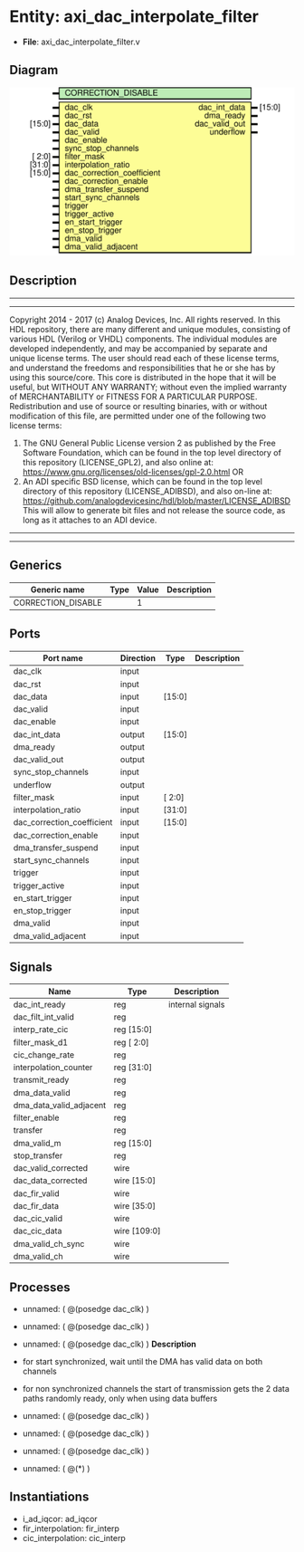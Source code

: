 # Entity: axi_dac_interpolate_filter

- **File**: axi_dac_interpolate_filter.v
## Diagram

![Diagram](axi_dac_interpolate_filter.svg "Diagram")
## Description

***************************************************************************
 ***************************************************************************
 Copyright 2014 - 2017 (c) Analog Devices, Inc. All rights reserved.
 In this HDL repository, there are many different and unique modules, consisting
 of various HDL (Verilog or VHDL) components. The individual modules are
 developed independently, and may be accompanied by separate and unique license
 terms.
 The user should read each of these license terms, and understand the
 freedoms and responsibilities that he or she has by using this source/core.
 This core is distributed in the hope that it will be useful, but WITHOUT ANY
 WARRANTY; without even the implied warranty of MERCHANTABILITY or FITNESS FOR
 A PARTICULAR PURPOSE.
 Redistribution and use of source or resulting binaries, with or without modification
 of this file, are permitted under one of the following two license terms:
   1. The GNU General Public License version 2 as published by the
      Free Software Foundation, which can be found in the top level directory
      of this repository (LICENSE_GPL2), and also online at:
      <https://www.gnu.org/licenses/old-licenses/gpl-2.0.html>
 OR
   2. An ADI specific BSD license, which can be found in the top level directory
      of this repository (LICENSE_ADIBSD), and also on-line at:
      https://github.com/analogdevicesinc/hdl/blob/master/LICENSE_ADIBSD
      This will allow to generate bit files and not release the source code,
      as long as it attaches to an ADI device.
 ***************************************************************************
 ***************************************************************************
 
## Generics

| Generic name       | Type | Value | Description |
| ------------------ | ---- | ----- | ----------- |
| CORRECTION_DISABLE |      | 1     |             |
## Ports

| Port name                  | Direction | Type   | Description |
| -------------------------- | --------- | ------ | ----------- |
| dac_clk                    | input     |        |             |
| dac_rst                    | input     |        |             |
| dac_data                   | input     | [15:0] |             |
| dac_valid                  | input     |        |             |
| dac_enable                 | input     |        |             |
| dac_int_data               | output    | [15:0] |             |
| dma_ready                  | output    |        |             |
| dac_valid_out              | output    |        |             |
| sync_stop_channels         | input     |        |             |
| underflow                  | output    |        |             |
| filter_mask                | input     | [ 2:0] |             |
| interpolation_ratio        | input     | [31:0] |             |
| dac_correction_coefficient | input     | [15:0] |             |
| dac_correction_enable      | input     |        |             |
| dma_transfer_suspend       | input     |        |             |
| start_sync_channels        | input     |        |             |
| trigger                    | input     |        |             |
| trigger_active             | input     |        |             |
| en_start_trigger           | input     |        |             |
| en_stop_trigger            | input     |        |             |
| dma_valid                  | input     |        |             |
| dma_valid_adjacent         | input     |        |             |
## Signals

| Name                    | Type           | Description       |
| ----------------------- | -------------- | ----------------- |
| dac_int_ready           | reg            | internal signals  |
| dac_filt_int_valid      | reg            |                   |
| interp_rate_cic         | reg     [15:0] |                   |
| filter_mask_d1          | reg     [ 2:0] |                   |
| cic_change_rate         | reg            |                   |
| interpolation_counter   | reg     [31:0] |                   |
| transmit_ready          | reg            |                   |
| dma_data_valid          | reg            |                   |
| dma_data_valid_adjacent | reg            |                   |
| filter_enable           | reg            |                   |
| transfer                | reg            |                   |
| dma_valid_m             | reg     [15:0] |                   |
| stop_transfer           | reg            |                   |
| dac_valid_corrected     | wire           |                   |
| dac_data_corrected      | wire [15:0]    |                   |
| dac_fir_valid           | wire           |                   |
| dac_fir_data            | wire [35:0]    |                   |
| dac_cic_valid           | wire           |                   |
| dac_cic_data            | wire [109:0]   |                   |
| dma_valid_ch_sync       | wire           |                   |
| dma_valid_ch            | wire           |                   |
## Processes
- unnamed: ( @(posedge dac_clk) )
- unnamed: ( @(posedge dac_clk) )
- unnamed: ( @(posedge dac_clk) )
**Description**
- for start synchronized, wait until the DMA has valid data on both channels
- for non synchronized channels the start of transmission gets the 2 data
paths randomly ready, only when using data buffers

- unnamed: ( @(posedge dac_clk) )
- unnamed: ( @(posedge dac_clk) )
- unnamed: ( @(posedge dac_clk) )
- unnamed: ( @(*) )
## Instantiations

- i_ad_iqcor: ad_iqcor
- fir_interpolation: fir_interp
- cic_interpolation: cic_interp
